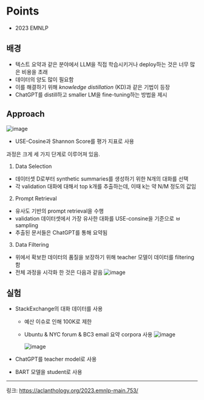 # Points

- 2023 EMNLP

## 배경
- 텍스트 요약과 같은 분야에서 LLM을 직접 학습시키거나 deploy하는 것은 너무 많은 비용을 초래
- 데이터의 양도 많이 필요함
- 이를 해결하기 위해 _knowledge distillation_ (KD)과 같은 기법이 등장
- ChatGPT를 distill하고 smaller LM을 fine-tuning하는 방법을 제시

## Approach
![image](https://github.com/chanmuzi/Papers/assets/101971295/45a21efe-9149-4014-a633-ef0679c1ad15)

- USE-Cosine과 Shannon Score를 평가 지표로 사용

과정은 크게 세 가지 단계로 이루어져 있음.
1. Data Selection
- 데이터셋 D로부터 synthetic summaries를 생성하기 위한 N개의 대화를 선택
- 각 validation 대화에 대해서 top k개를 추출하는데, 이때 k는 약 N/M 정도의 값임


2. Prompt Retrieval
- 유사도 기반의 prompt retrieval을 수행
- validation 데이터셋에서 가장 유사한 대화를 USE-consine을 기준으로 ㅂsampling
- 추출된 문서들은 ChatGPT를 통해 요약됨


3. Data Filtering
- 위에서 확보한 데이터의 품질을 보장하기 위해 teacher 모델이 데이터를 filtering 함
- 전체 과정을 시각화 한 것은 다음과 같음
  ![image](https://github.com/chanmuzi/Papers/assets/101971295/59ae837c-06e5-4dfc-b3d2-d529b2a09e22)


## 실험
- StackExchange의 대화 데이터를 사용
  - 예산 이슈로 인해 100K로 제한
  - Ubuntu & NYC forum & BC3 email 요약 corpora 사용
    ![image](https://github.com/chanmuzi/Papers/assets/101971295/b2cf1f64-4332-4ff9-9a00-eb39fa5ad36d)

    ![image](https://github.com/chanmuzi/Papers/assets/101971295/2ba050b5-d8cd-4005-ba12-9aa3402f578e)

- ChatGPT를 teacher model로 사용
- BART 모델을 student로 사용

---
링크: https://aclanthology.org/2023.emnlp-main.753/

